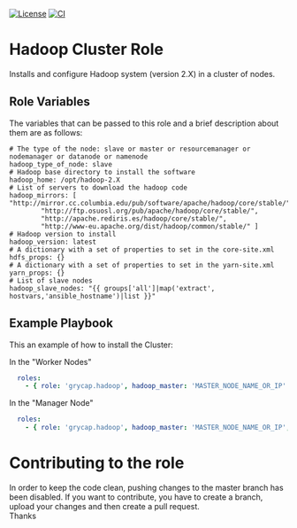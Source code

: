 [![License](https://img.shields.io/badge/license-Apache%202-blue.svg)](https://www.apache.org/licenses/LICENSE-2.0)
[![CI](https://github.com/grycap/ansible-role-hadoop/workflows/CI/badge.svg)](https://github.com/grycap/ansible-role-hadoop/actions?query=workflow%3ACI)

Hadoop Cluster Role 
===================

Installs and configure Hadoop system (version 2.X) in a cluster of nodes.

Role Variables
--------------

The variables that can be passed to this role and a brief description about them are as follows:

	# The type of the node: slave or master or resourcemanager or nodemanager or datanode or namenode 
	hadoop_type_of_node: slave
	# Hadoop base directory to install the software
	hadoop_home: /opt/hadoop-2.X
	# List of servers to download the hadoop code
	hadoop_mirrors: [ "http://mirror.cc.columbia.edu/pub/software/apache/hadoop/core/stable/",
			"http://ftp.osuosl.org/pub/apache/hadoop/core/stable/",
			"http://apache.rediris.es/hadoop/core/stable/",
			"http://www-eu.apache.org/dist/hadoop/common/stable/" ]
	# Hadoop version to install
	hadoop_version: latest
	# A dictionary with a set of properties to set in the core-site.xml
	hdfs_props: {}
	# A dictionary with a set of properties to set in the yarn-site.xml
	yarn_props: {}
	# List of slave nodes
	hadoop_slave_nodes: "{{ groups['all']|map('extract', hostvars,'ansible_hostname')|list }}"

Example Playbook
----------------

This an example of how to install the Cluster:

In the "Worker Nodes"
```yml
  roles:
    - { role: 'grycap.hadoop', hadoop_master: 'MASTER_NODE_NAME_OR_IP' }
```

In the "Manager Node"
```yml
  roles:
    - { role: 'grycap.hadoop', hadoop_master: 'MASTER_NODE_NAME_OR_IP', hadoop_type_of_node: 'master'}
```

Contributing to the role
========================
In order to keep the code clean, pushing changes to the master branch has been disabled. If you want to contribute, you have to create a branch, upload your changes and then create a pull request.  
Thanks



